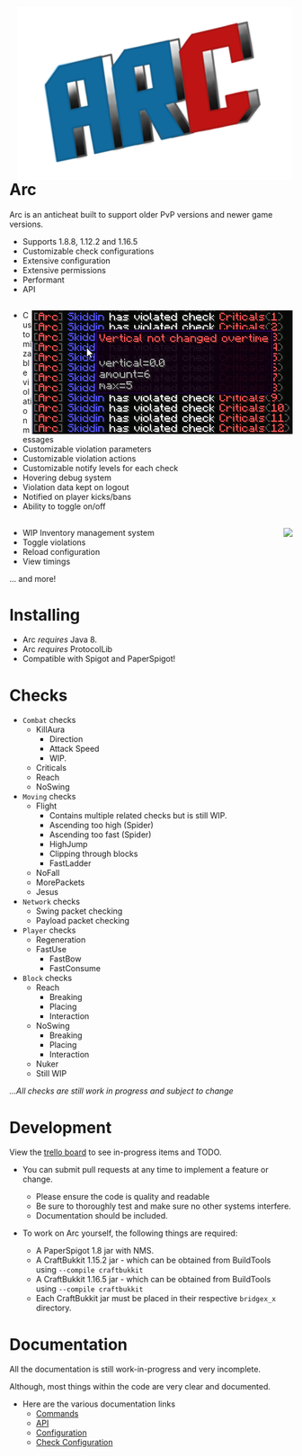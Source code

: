 <img align="right" src="test.png">

# Arc
Arc is an anticheat built to support older PvP versions and newer game versions.

* Supports 1.8.8, 1.12.2 and 1.16.5
* Customizable check configurations
* Extensive configuration
* Extensive permissions
* Performant
* API
##

<img align="right" src="violationdebug.png">

* Customizable violation messages
* Customizable violation parameters
* Customizable violation actions
* Customizable notify levels for each check
* Hovering debug system
* Violation data kept on logout
* Notified on player kicks/bans
* Ability to toggle on/off


##

<img align="right" src="https://i.imgur.com/P4otxe9.png">

* WIP Inventory management system
* Toggle violations
* Reload configuration
* View timings

... and more!

# Installing
* Arc *requires* Java 8.
* Arc *requires* ProtocolLib
* Compatible with Spigot and PaperSpigot!

# Checks

* `Combat` checks
  * KillAura
    * Direction
    * Attack Speed
    * WIP.
  * Criticals
  * Reach
  * NoSwing
* `Moving` checks
  * Flight
    * Contains multiple related checks but is still WIP.
    * Ascending too high (Spider)
    * Ascending too fast (Spider)
    * HighJump
    * Clipping through blocks
    * FastLadder
  * NoFall
  * MorePackets
  * Jesus
* `Network` checks
  * Swing packet checking
  * Payload packet checking
* `Player` checks
  * Regeneration
  * FastUse
    * FastBow
    * FastConsume
* `Block` checks
  * Reach
    * Breaking
    * Placing
    * Interaction
  * NoSwing
    * Breaking
    * Placing
    * Interaction
  * Nuker
  * Still WIP

*...All checks are still work in progress and subject to change*

# Development

View the [trello board](https://trello.com/b/Ytgv320C/arc) to see in-progress items and TODO.

* You can submit pull requests at any time to implement a feature or change.
  * Please ensure the code is quality and readable
  * Be sure to thoroughly test and make sure no other systems interfere.
  * Documentation should be included.

* To work on Arc yourself, the following things are required:
  * A PaperSpigot 1.8 jar with NMS.
  * A CraftBukkit 1.15.2 jar - which can be obtained from BuildTools using `--compile craftbukkit`
  * A CraftBukkit 1.16.5 jar - which can be obtained from BuildTools using `--compile craftbukkit`
  * Each CraftBukkit jar must be placed in their respective `bridgex_x` directory.

# Documentation

All the documentation is still work-in-progress and very incomplete.

Although, most things within the code are very clear and documented.

* Here are the various documentation links
  * [Commands](https://github.com/Vrekt/Arc/wiki/Commands) 
  * [API](https://github.com/Vrekt/Arc/wiki/API)
  * [Configuration](https://github.com/Vrekt/Arc/wiki/Configuration)
  * [Check Configuration](https://github.com/Vrekt/Arc/wiki/Check-configuration)
